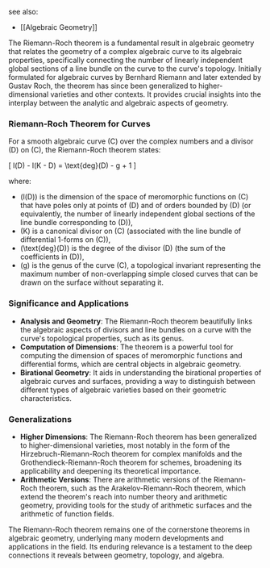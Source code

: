 see also:
- [[Algebraic Geometry]]

The Riemann-Roch theorem is a fundamental result in algebraic geometry that relates the geometry of a complex algebraic curve to its algebraic properties, specifically connecting the number of linearly independent global sections of a line bundle on the curve to the curve's topology. Initially formulated for algebraic curves by Bernhard Riemann and later extended by Gustav Roch, the theorem has since been generalized to higher-dimensional varieties and other contexts. It provides crucial insights into the interplay between the analytic and algebraic aspects of geometry.

### Riemann-Roch Theorem for Curves

For a smooth algebraic curve \(C\) over the complex numbers and a divisor \(D\) on \(C\), the Riemann-Roch theorem states:

\[ l(D) - l(K - D) = \text{deg}(D) - g + 1 \]

where:
- \(l(D)\) is the dimension of the space of meromorphic functions on \(C\) that have poles only at points of \(D\) and of orders bounded by \(D\) (or equivalently, the number of linearly independent global sections of the line bundle corresponding to \(D\)),
- \(K\) is a canonical divisor on \(C\) (associated with the line bundle of differential 1-forms on \(C\)),
- \(\text{deg}(D)\) is the degree of the divisor \(D\) (the sum of the coefficients in \(D\)),
- \(g\) is the genus of the curve \(C\), a topological invariant representing the maximum number of non-overlapping simple closed curves that can be drawn on the surface without separating it.

### Significance and Applications

- **Analysis and Geometry**: The Riemann-Roch theorem beautifully links the algebraic aspects of divisors and line bundles on a curve with the curve's topological properties, such as its genus.
- **Computation of Dimensions**: The theorem is a powerful tool for computing the dimension of spaces of meromorphic functions and differential forms, which are central objects in algebraic geometry.
- **Birational Geometry**: It aids in understanding the birational properties of algebraic curves and surfaces, providing a way to distinguish between different types of algebraic varieties based on their geometric characteristics.

### Generalizations

- **Higher Dimensions**: The Riemann-Roch theorem has been generalized to higher-dimensional varieties, most notably in the form of the Hirzebruch-Riemann-Roch theorem for complex manifolds and the Grothendieck-Riemann-Roch theorem for schemes, broadening its applicability and deepening its theoretical importance.
- **Arithmetic Versions**: There are arithmetic versions of the Riemann-Roch theorem, such as the Arakelov-Riemann-Roch theorem, which extend the theorem's reach into number theory and arithmetic geometry, providing tools for the study of arithmetic surfaces and the arithmetic of function fields.

The Riemann-Roch theorem remains one of the cornerstone theorems in algebraic geometry, underlying many modern developments and applications in the field. Its enduring relevance is a testament to the deep connections it reveals between geometry, topology, and algebra.